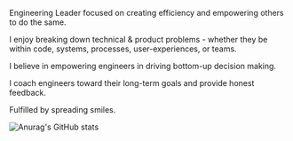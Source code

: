 Engineering Leader focused on creating efficiency and empowering others to do the same.

I enjoy breaking down technical & product problems - whether they be within code, systems, processes, user-experiences, or teams.

I believe in empowering engineers in driving bottom-up decision making.

I coach engineers toward their long-term goals and provide honest feedback.

Fulfilled by spreading smiles.

![Anurag's GitHub stats](https://github-readme-stats.vercel.app/api?username=chriscerk&count_private=true)

